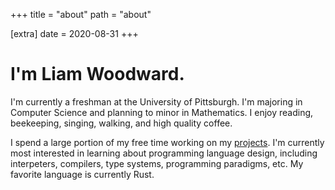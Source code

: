 +++
title = "about"
path = "about"

[extra]
date = 2020-08-31
+++

# I'm Liam Woodward.

I'm currently a freshman at the University of Pittsburgh. I'm majoring in Computer Science and planning to minor in Mathematics. I enjoy reading, beekeeping, singing, walking, and high quality coffee.

I spend a large portion of my free time working on my [projects](/projects). I'm currently most interested in learning about programming language design, including interpeters, compilers, type systems, programming paradigms, etc. My favorite language is currently Rust.

